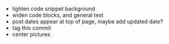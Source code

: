 - lighten code snippet background
- widen code blocks, and general text
- post dates appear at top of page, maybe add updated date?
- tag this commit
- center pictures
